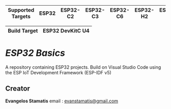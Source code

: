 | Supported Targets | ESP32 | ESP32-C2 | ESP32-C3 | ESP32-C6 | ESP32-H2 | ESP32-S2 | ESP32-S3 |
| ----------------- | ----- | -------- | -------- | -------- | -------- | -------- | -------- |

| Build Target | ESP32 DevKitC U4 |
| ------------ | ---------------- |
# _ESP32 Basics_
A repository containing ESP32 projects. Build on Visual Studio Code 
using the ESP IoT Development Framework (ESP-IDF v5)

## Creator 
**Evangelos Stamatis** 
email : evanstamatis@gmail.com
